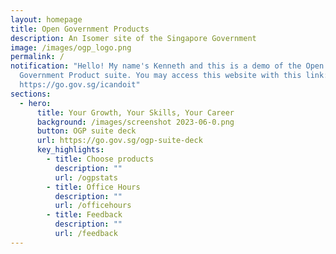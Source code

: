 ```yaml
---
layout: homepage
title: Open Government Products
description: An Isomer site of the Singapore Government
image: /images/ogp_logo.png
permalink: /
notification: "Hello! My name's Kenneth and this is a demo of the Open
  Government Product suite. You may access this website with this link:
  https://go.gov.sg/icandoit"
sections:
  - hero:
      title: Your Growth, Your Skills, Your Career
      background: /images/screenshot 2023-06-0.png
      button: OGP suite deck
      url: https://go.gov.sg/ogp-suite-deck
      key_highlights:
        - title: Choose products
          description: ""
          url: /ogpstats
        - title: Office Hours
          description: ""
          url: /officehours
        - title: Feedback
          description: ""
          url: /feedback
---
```

